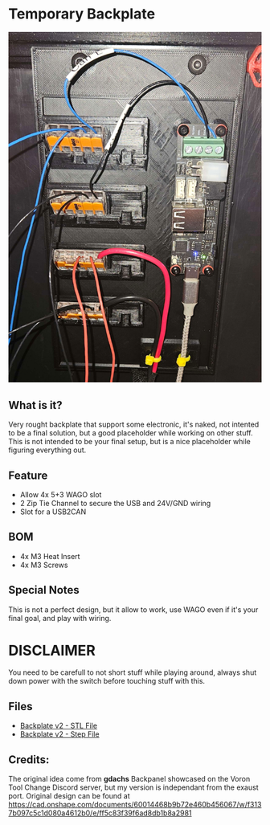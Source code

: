 # Temporary Backplate

![Temporary Backplate](image1.png)
## What is it?
Very rought backplate that support some electronic, it's naked, not intented to be a final solution, but a good placeholder while working on other stuff.
This is not intended to be your final setup, but is a nice placeholder while figuring everything out.

## Feature
* Allow 4x 5+3 WAGO slot
* 2 Zip Tie Channel to secure the USB and 24V/GND wiring
* Slot for a USB2CAN

## BOM
* 4x M3 Heat Insert
* 4x M3 Screws

## Special Notes
This is not a perfect design, but it allow to work, use WAGO even if it's your final goal, and play with wiring.

# DISCLAIMER
You need to be carefull to not short stuff while playing around, always shut down power with the switch before touching stuff with this.


## Files
* [Backplate v2 - STL File](Flisher-Temporary_Backplate-V2.STL)
* [Backplate v2 - Step File](Flisher-Temporary_-V2.STEP)

## Credits:
The original idea come from **gdachs** Backpanel showcased on the Voron Tool Change Discord server, but my version is independant from the exaust port.
Original design can be found at https://cad.onshape.com/documents/60014468b9b72e460b456067/w/f3137b097c5c1d080a4612b0/e/ff5c83f39f6ad8db1b8a2981

